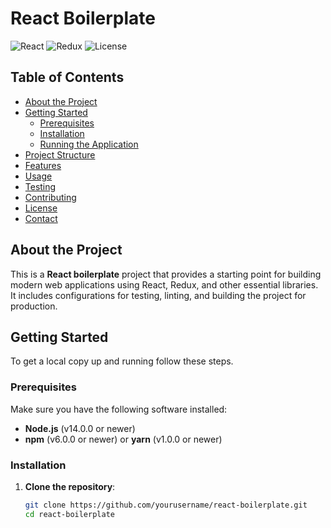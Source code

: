 # React Boilerplate

![React](https://img.shields.io/badge/React-18.3.1-blue.svg)
![Redux](https://img.shields.io/badge/Redux-5.0.1-purple.svg)
![License](https://img.shields.io/badge/license-MIT-green.svg)

## Table of Contents

- [About the Project](#about-the-project)
- [Getting Started](#getting-started)
  - [Prerequisites](#prerequisites)
  - [Installation](#installation)
  - [Running the Application](#running-the-application)
- [Project Structure](#project-structure)
- [Features](#features)
- [Usage](#usage)
- [Testing](#testing)
- [Contributing](#contributing)
- [License](#license)
- [Contact](#contact)

## About the Project

This is a **React boilerplate** project that provides a starting point for building modern web applications using React, Redux, and other essential libraries. It includes configurations for testing, linting, and building the project for production.

## Getting Started

To get a local copy up and running follow these steps.

### Prerequisites

Make sure you have the following software installed:

- **Node.js** (v14.0.0 or newer)
- **npm** (v6.0.0 or newer) or **yarn** (v1.0.0 or newer)

### Installation

1. **Clone the repository**:
   ```sh
   git clone https://github.com/yourusername/react-boilerplate.git
   cd react-boilerplate
